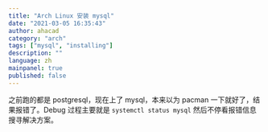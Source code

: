 ```yaml
---
title: "Arch Linux 安装 mysql"
date: "2021-03-05 16:35:43"
author: ahacad
category: "arch"
tags: ["mysql", "installing"]
description: ""
language: zh
mainpanel: true
published: false
---
```


之前跑的都是 postgresql，现在上了 mysql，本来以为 pacman 一下就好了，结果报错了。Debug 过程主要就是 `systemctl status mysql` 然后不停看报错信息搜寻解决方案。 
